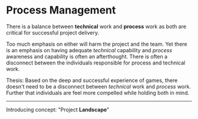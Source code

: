 # Process Management

There is a balance between **technical** work and **process** work as both are critical for successful project delivery.

Too much emphasis on either will harm the project and the team. Yet there is an emphasis on having adequate *technical* capability and *process* awareness and capability is often an afterthought. There is often a disconnect between the individuals responsible for process and technical work. 

Thesis: Based on the deep and successful experience of games, there doesn't need to be a disconnect between *technical* work and *process* work. Further that individuals are feel more compelled while holding both in mind. 

---

Introducing concept: "Project **Landscape**"
